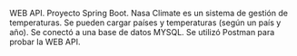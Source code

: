 WEB API. Proyecto Spring Boot. Nasa Climate es un sistema de gestión de temperaturas. Se pueden cargar países y temperaturas (según un país y año). Se conectó a una base de datos MYSQL. Se utilizó Postman para probar la WEB API. 
